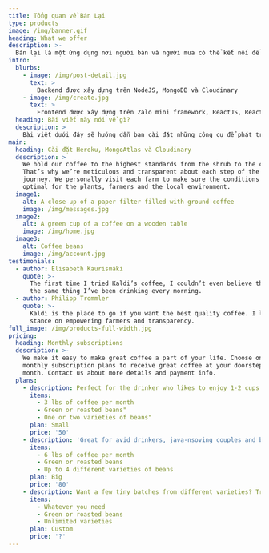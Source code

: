 ```yaml
---
title: Tổng quan về Bán Lại
type: products
image: /img/banner.gif
heading: What we offer
description: >-
  Bán lại là một ứng dụng nơi người bán và người mua có thể kết nối để trao đổi sản phẩm cũ.
intro:
  blurbs:
    - image: /img/post-detail.jpg
      text: >
        Backend được xây dựng trên NodeJS, MongoDB và Cloudinary
    - image: /img/create.jpg
      text: >
        Frontend được xây dựng trên Zalo mini framework, ReactJS, React Icon
  heading: Bài viết này nói về gì?
  description: >
    Bài viết dưới đây sẽ hướng dẫn bạn cài đặt những công cụ để phát triển app, cách chạy ứng dụng trên thiết bị của bạn và đi qua chi tiết kĩ thuật để bạn có thể áp dụng ngay vào ứng dụng mini app của bạn.
main:
  heading: Cài đặt Heroku, MongoAtlas và Cloudinary
  description: >
    We hold our coffee to the highest standards from the shrub to the cup.
    That’s why we’re meticulous and transparent about each step of the coffee’s
    journey. We personally visit each farm to make sure the conditions are
    optimal for the plants, farmers and the local environment.
  image1:
    alt: A close-up of a paper filter filled with ground coffee
    image: /img/messages.jpg
  image2:
    alt: A green cup of a coffee on a wooden table
    image: /img/home.jpg
  image3:
    alt: Coffee beans
    image: /img/account.jpg
testimonials:
  - author: Elisabeth Kaurismäki
    quote: >-
      The first time I tried Kaldi’s coffee, I couldn’t even believe that was
      the same thing I’ve been drinking every morning.
  - author: Philipp Trommler
    quote: >-
      Kaldi is the place to go if you want the best quality coffee. I love their
      stance on empowering farmers and transparency.
full_image: /img/products-full-width.jpg
pricing:
  heading: Monthly subscriptions
  description: >-
    We make it easy to make great coffee a part of your life. Choose one of our
    monthly subscription plans to receive great coffee at your doorstep each
    month. Contact us about more details and payment info.
  plans:
    - description: Perfect for the drinker who likes to enjoy 1-2 cups per day.
      items:
        - 3 lbs of coffee per month
        - Green or roasted beans"
        - One or two varieties of beans"
      plan: Small
      price: '50'
    - description: 'Great for avid drinkers, java-nsoving couples and bigger crowds'
      items:
        - 6 lbs of coffee per month
        - Green or roasted beans
        - Up to 4 different varieties of beans
      plan: Big
      price: '80'
    - description: Want a few tiny batches from different varieties? Try our custom plan
      items:
        - Whatever you need
        - Green or roasted beans
        - Unlimited varieties
      plan: Custom
      price: '?'
---
```



